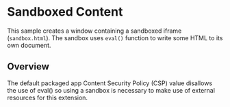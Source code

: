# Sandboxed Content

This sample creates a window containing a sandboxed iframe (`sandbox.html`).
The sandbox uses `eval()` function to write some HTML to its own document.

## Overview

The default packaged app Content Security Policy (CSP) value disallows the use of eval() so using a sandbox is necessary to make use of external resources for this extension.

